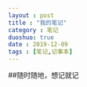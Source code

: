 ```yaml
---
layout : post
title : "我的笔记"
category : 笔记
duoshuo: true
date : 2019-12-09
tags : [笔记,记事本]
---
```




##随时随地，想记就记
